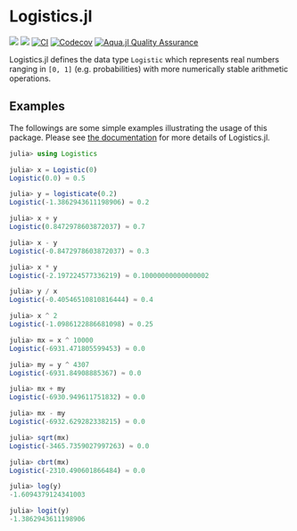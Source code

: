 # Logistics.jl

[![](https://img.shields.io/badge/docs-stable-blue.svg)](https://Mikumikunisiteageru.github.io/Logistics.jl/stable)
[![](https://img.shields.io/badge/docs-dev-blue.svg)](https://Mikumikunisiteageru.github.io/Logistics.jl/dev)
[![CI](https://github.com/Mikumikunisiteageru/Logistics.jl/actions/workflows/ci.yml/badge.svg)](https://github.com/Mikumikunisiteageru/Logistics.jl/actions/workflows/ci.yml)
[![Codecov](https://codecov.io/gh/Mikumikunisiteageru/Logistics.jl/branch/main/graph/badge.svg)](https://codecov.io/gh/Mikumikunisiteageru/Logistics.jl)
[![Aqua.jl Quality Assurance](https://img.shields.io/badge/Aquajl-%F0%9F%8C%A2-aqua.svg)](https://github.com/JuliaTesting/Aqua.jl)

Logistics.jl defines the data type `Logistic` which represents real numbers ranging in ``[0, 1]`` (e.g. probabilities) with more numerically stable arithmetic operations.

## Examples

The followings are some simple examples illustrating the usage of this package. Please see [the documentation](https://Mikumikunisiteageru.github.io/Logistics.jl/) for more details of Logistics.jl.

```julia
julia> using Logistics

julia> x = Logistic(0)
Logistic(0.0) ≈ 0.5

julia> y = logisticate(0.2)
Logistic(-1.3862943611198906) ≈ 0.2

julia> x + y
Logistic(0.8472978603872037) ≈ 0.7

julia> x - y
Logistic(-0.8472978603872037) ≈ 0.3

julia> x * y
Logistic(-2.197224577336219) ≈ 0.10000000000000002

julia> y / x
Logistic(-0.40546510810816444) ≈ 0.4

julia> x ^ 2
Logistic(-1.0986122886681098) ≈ 0.25

julia> mx = x ^ 10000
Logistic(-6931.471805599453) ≈ 0.0

julia> my = y ^ 4307
Logistic(-6931.84908885367) ≈ 0.0

julia> mx + my
Logistic(-6930.949611751832) ≈ 0.0

julia> mx - my
Logistic(-6932.629282338215) ≈ 0.0

julia> sqrt(mx)
Logistic(-3465.7359027997263) ≈ 0.0

julia> cbrt(mx)
Logistic(-2310.490601866484) ≈ 0.0

julia> log(y)
-1.6094379124341003

julia> logit(y)
-1.3862943611198906
```

